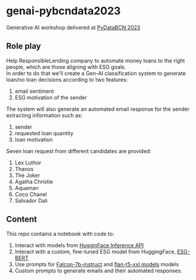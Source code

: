 # genai-pybcndata2023
Generative AI workshop delivered at [PyDataBCN 2023](https://pybcn.org/events/pydatabcn/pydatabcn_2023/)

## Role play

Help ResponsibleLending company to automate money loans to the right people, which are those aligning with ESG goals.   
In order to do that we'll create a Gen-AI classification system to generate loan/no loan decisions according to two features:
1. email sentiment
2. ESG motivation of the sender    

The system will also generate an automated email response for the sender extracting information such as:
1. sender
2. requested loan quantity
3. loan motivation

Seven loan request from different candidates are provided:
1. Lex Luthor
2. Thanos
3. The Joker
4. Agatha Christie
5. Aquaman
6. Coco Chanel
7. Salvador Dali

## Content

This repo contains a notebook with code to:
1. Interact with models from [HugginFace Inference API](https://huggingface.co/inference-api)
2. Interact with a custom, fine-tuned ESG model from HuggingFace, [ESG-BERT](https://huggingface.co/nbroad/ESG-BERT)
3. Use prompts for [Falcon-7b-instruct](https://huggingface.co/tiiuae/falcon-7b-instruct) and [flan-t5-xxl models](https://huggingface.co/google/flan-t5-xxl) models
4. Custom prompts to generate emails and their automated responses.
